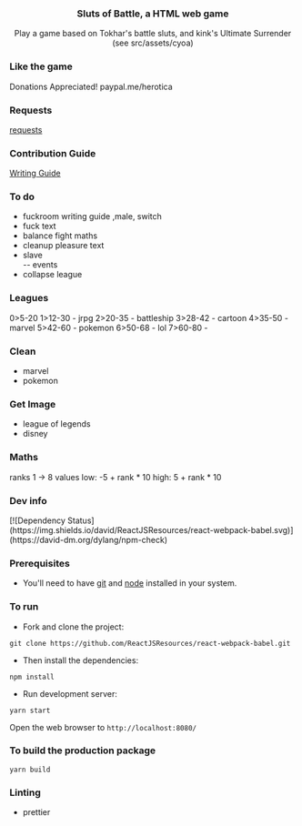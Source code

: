 <p align="center">
    <h3 align="center">Sluts of Battle, a HTML web game<br></h3>
</p>

<p align="center">
  Play a game based on Tokhar's battle sluts, and kink's Ultimate Surrender (see src/assets/cyoa)
</p>

### Like the game

Donations Appreciated!
paypal.me/herotica

### Requests

[requests](docs/requests.md)

### Contribution Guide

[Writing Guide](docs/WritingGuide.md)

### To do

- fuckroom writing guide ,male, switch   
- fuck text   
- balance fight maths   
- cleanup pleasure text   
- slave    
  -- events   
- collapse league   

### Leagues

0>5-20
1>12-30 - jrpg
2>20-35 - battleship
3>28-42 - cartoon
4>35-50 - marvel 
5>42-60 - pokemon
6>50-68 - lol
7>60-80 - 

### Clean
- marvel
- pokemon

### Get Image

- league of legends
- disney

### Maths

ranks 1 -> 8
values 
low: -5 + rank * 10
high: 5 + rank * 10
### Dev info

<div class="center">
  [![Dependency Status](https://img.shields.io/david/ReactJSResources/react-webpack-babel.svg)](https://david-dm.org/dylang/npm-check)
</div>

### Prerequisites

- You'll need to have [git](https://git-scm.com/) and [node](https://nodejs.org/en/) installed in your system.

### To run

- Fork and clone the project:

```
git clone https://github.com/ReactJSResources/react-webpack-babel.git
```

- Then install the dependencies:

```
npm install
```

- Run development server:

```
yarn start
```

Open the web browser to `http://localhost:8080/`

### To build the production package

```
yarn build
```

### Linting

- prettier
